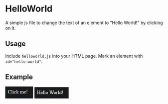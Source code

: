 # HelloWorld

A simple js file to change the text of an element to "Hello World!" by clicking on it.

## Usage

Include `helloworld.js` into your HTML page.
Mark an element with `id="hello-world"`. 

## Example

<img src="https://github.com/jonyschmid/helloworld/blob/master/img/1.PNG">
<img src="https://github.com/jonyschmid/helloworld/blob/master/img/2.PNG">